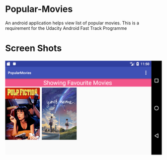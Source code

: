 # Popular-Movies
An android application helps view list of popular movies. This is a requirement for the Udacity Android Fast Track Programme

# Screen Shots
![Alt text](t1.PNG?raw=true "scrrenshot")
